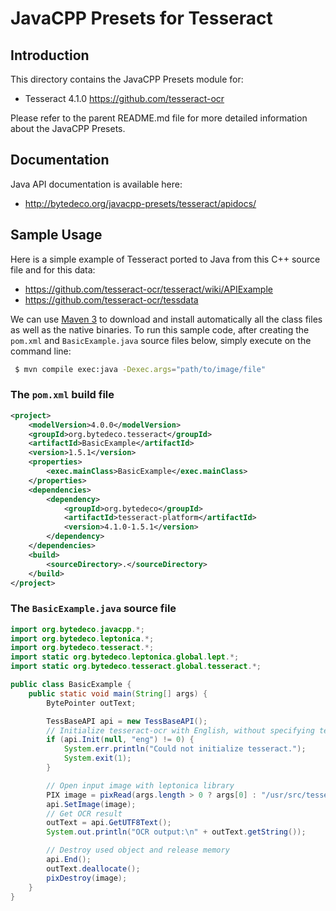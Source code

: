 JavaCPP Presets for Tesseract
=============================

Introduction
------------
This directory contains the JavaCPP Presets module for:

 * Tesseract 4.1.0  https://github.com/tesseract-ocr

Please refer to the parent README.md file for more detailed information about the JavaCPP Presets.


Documentation
-------------
Java API documentation is available here:

 * http://bytedeco.org/javacpp-presets/tesseract/apidocs/


Sample Usage
------------
Here is a simple example of Tesseract ported to Java from this C++ source file and for this data:

 * https://github.com/tesseract-ocr/tesseract/wiki/APIExample
 * https://github.com/tesseract-ocr/tessdata

We can use [Maven 3](http://maven.apache.org/) to download and install automatically all the class files as well as the native binaries. To run this sample code, after creating the `pom.xml` and `BasicExample.java` source files below, simply execute on the command line:
```bash
 $ mvn compile exec:java -Dexec.args="path/to/image/file"
```

### The `pom.xml` build file
```xml
<project>
    <modelVersion>4.0.0</modelVersion>
    <groupId>org.bytedeco.tesseract</groupId>
    <artifactId>BasicExample</artifactId>
    <version>1.5.1</version>
    <properties>
        <exec.mainClass>BasicExample</exec.mainClass>
    </properties>
    <dependencies>
        <dependency>
            <groupId>org.bytedeco</groupId>
            <artifactId>tesseract-platform</artifactId>
            <version>4.1.0-1.5.1</version>
        </dependency>
    </dependencies>
    <build>
        <sourceDirectory>.</sourceDirectory>
    </build>
</project>
```

### The `BasicExample.java` source file
```java
import org.bytedeco.javacpp.*;
import org.bytedeco.leptonica.*;
import org.bytedeco.tesseract.*;
import static org.bytedeco.leptonica.global.lept.*;
import static org.bytedeco.tesseract.global.tesseract.*;

public class BasicExample {
    public static void main(String[] args) {
        BytePointer outText;

        TessBaseAPI api = new TessBaseAPI();
        // Initialize tesseract-ocr with English, without specifying tessdata path
        if (api.Init(null, "eng") != 0) {
            System.err.println("Could not initialize tesseract.");
            System.exit(1);
        }

        // Open input image with leptonica library
        PIX image = pixRead(args.length > 0 ? args[0] : "/usr/src/tesseract/testing/phototest.tif");
        api.SetImage(image);
        // Get OCR result
        outText = api.GetUTF8Text();
        System.out.println("OCR output:\n" + outText.getString());

        // Destroy used object and release memory
        api.End();
        outText.deallocate();
        pixDestroy(image);
    }
}
```

